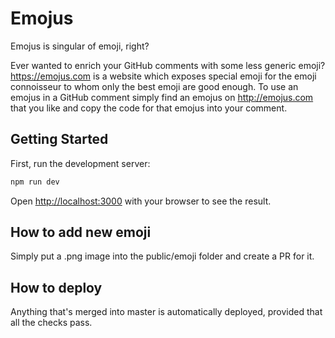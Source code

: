 # Emojus

Emojus is singular of emoji, right?

Ever wanted to enrich your GitHub comments with some less generic emoji?
https://emojus.com is a website which exposes special emoji for the emoji
connoisseur to whom only the best emoji are good enough. To use an emojus in a
GitHub comment simply find an emojus on http://emojus.com that you like and copy
the code for that emojus into your comment.

## Getting Started

First, run the development server:

```bash
npm run dev
```

Open [http://localhost:3000](http://localhost:3000) with your browser to see the result.

## How to add new emoji

Simply put a .png image into the public/emoji folder and create a PR for it.

## How to deploy

Anything that's merged into master is automatically deployed, provided that all
the checks pass.
